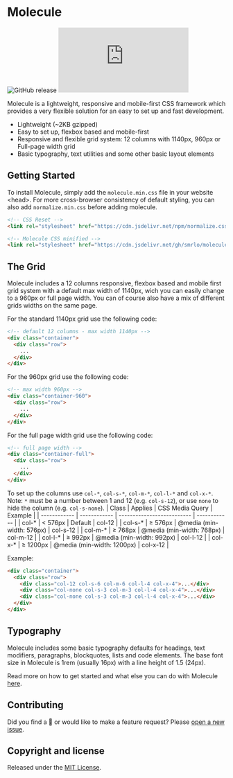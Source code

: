 # Molecule
![GitHub release](https://img.shields.io/github/release/smrlo/molecule.svg)
![CSS gzip size](https://img.badgesize.io/smrlo/molecule/master/molecule.min.css?compression=gzip&label=CSS+gzip+size&style=flat)

Molecule is a lightweight, responsive and mobile-first CSS framework which provides a very flexible solution for an easy to set up and fast development.

- Lightweight (~2KB gzipped)
- Easy to set up, flexbox based and mobile-first
- Responsive and flexible grid system: 12 columns with 1140px, 960px or Full-page width grid
- Basic typography, text utilities and some other basic layout elements



## Getting Started
To install Molecule, simply add the `molecule.min.css` file in your website &lt;head&gt;. For more cross-browser consistency of default styling, you can also add `normalize.min.css` before adding molecule.

```html
<!-- CSS Reset -->
<link rel="stylesheet" href="https://cdn.jsdelivr.net/npm/normalize.css@8.0.1/normalize.min.css">

<!-- Molecule CSS minified -->
<link rel="stylesheet" href="https://cdn.jsdelivr.net/gh/smrlo/molecule/molecule.min.css">
```



## The Grid
Molecule includes a 12 columns responsive, flexbox based and mobile first grid system with a default max width of 1140px, wich you can easily change to a 960px or full page width. You can of course also have a mix of different grids widths on the same page.

For the standard 1140px grid use the following code:
```html
<!-- default 12 columns - max width 1140px -->
<div class="container">
  <div class="row">
    ...
  </div>
</div>
```

For the 960px grid use the following code:
```html
<!-- max width 960px -->
<div class="container-960">
  <div class="row">
    ...
  </div>
</div>
```

For the full page width grid use the following code:
```html
<!-- full page width -->
<div class="container-full">
  <div class="row">
    ...
  </div>
</div>
```

To set up the columns use `col-*`, `col-s-*`, `col-m-*`, `col-l-*` and `col-x-*`. Note: `*` must be a number between 1 and 12 (e.g. `col-s-12`), or use `none` to hide the column (e.g. `col-s-none`).
| Class        | Applies      | CSS Media Query            | Example      |
| ------------ | ------------ | -------------------------- | ------------ |
| col-*        | < 576px      | Default                    | col-12       |
| col-s-*      | ≥ 576px      | @media (min-width: 576px)  | col-s-12     |
| col-m-*      | ≥ 768px      | @media (min-width: 768px)  | col-m-12     |
| col-l-*      | ≥ 992px      | @media (min-width: 992px)  | col-l-12     |
| col-x-*      | ≥ 1200px     | @media (min-width: 1200px) | col-x-12     |

Example:
```html
<div class="container">
  <div class="row">
    <div class="col-12 col-s-6 col-m-6 col-l-4 col-x-4">...</div>
    <div class="col-none col-s-3 col-m-3 col-l-4 col-x-4">...</div>
    <div class="col-none col-s-3 col-m-3 col-l-4 col-x-4">...</div>
  </div>
</div>
```


## Typography
Molecule includes some basic typography defaults for headings, text modifiers, paragraphs, blockquotes, lists and code elements. The base font size in Molecule is 1rem (usually 16px) with a line height of 1.5 (24px).

Read more on how to get started and what else you can do with Molecule [here](https://smrlo.github.io/molecule).



## Contributing
Did you find a &#x1f41e; or would like to make a feature request? Please [open a new issue](https://github.com/smrlo/molecule/issues).



## Copyright and license
Released under the [MIT License](https://github.com/smrlo/molecule/blob/master/LICENSE).
